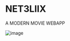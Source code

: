 # NET3LIIX
A MODERN MOVIE WEBAPP

![image](https://github.com/RCHAMEXE/NET3LIX/assets/100720880/07557232-6d32-44c7-ac92-873cc658c71c)
